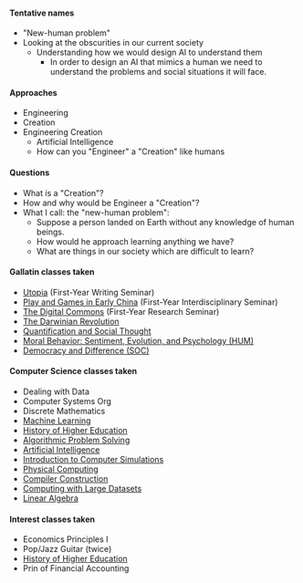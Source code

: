 #### Tentative names

- "New-human problem"
- Looking at the obscurities in our current society
	- Understanding how we would design AI to understand them
		- In order to design an AI that mimics a human we need to understand the problems and social situations it will face.

#### Approaches

- Engineering
- Creation
- Engineering Creation
	- Artificial Intelligence
	- How can you "Engineer" a "Creation" like humans

#### Questions

- What is a "Creation"?
- How and why would be Engineer a "Creation"?
- What I call: the "new-human problem":
	- Suppose a person landed on Earth without any knowledge of human beings.
	- How would he approach learning anything we have?
	- What are things in our society which are difficult to learn?

#### Gallatin classes taken

- [Utopia](https://github.com/AbhiAgarwal/gallatin/tree/master/Classes/Utopia) (First-Year Writing Seminar)
- [Play and Games in Early China](https://github.com/AbhiAgarwal/gallatin/tree/master/Classes/Play%20and%20Games%20in%20Early%20China) (First-Year Interdisciplinary Seminar)
- [The Digital Commons](https://github.com/AbhiAgarwal/gallatin/tree/master/Classes/Digital%20Commons) (First-Year Research Seminar)
- [The Darwinian Revolution](https://github.com/AbhiAgarwal/gallatin/tree/master/Classes/The%20Darwinian%20Revolution)
- [Quantification and Social Thought](https://github.com/AbhiAgarwal/gallatin/tree/master/Classes/Quantification%20and%20Social)
- [Moral Behavior: Sentiment, Evolution, and Psychology (HUM)](https://github.com/AbhiAgarwal/gallatin/tree/master/Classes/Moral%20Behavior:%20Sentiment%20%26%20Psychology)
- [Democracy and Difference (SOC)](https://github.com/AbhiAgarwal/gallatin/tree/master/Classes/Democracy%20and%20Difference)

#### Computer Science classes taken

- Dealing with Data
- Computer Systems Org
- Discrete Mathematics
- [Machine Learning](https://github.com/AbhiAgarwal/classes/tree/master/Machine%20Learning)
- [History of Higher Education](https://github.com/AbhiAgarwal/gallatin/tree/master/Classes/History%20of%20Higher%20Education)
- [Algorithmic Problem Solving](https://github.com/AbhiAgarwal/classes/tree/master/Algorithmic%20Problem%20Solving)
- [Artificial Intelligence](https://github.com/AbhiAgarwal/classes/tree/master/Artificial%20Intelligence)
- [Introduction to Computer Simulations](https://github.com/AbhiAgarwal/classes/tree/master/Simulations)
- [Physical Computing](https://github.com/AbhiAgarwal/classes/tree/master/Physical%20Computing)
- [Compiler Construction](https://github.com/abhiagarwal/compiler)
- [Computing with Large Datasets](https://github.com/AbhiAgarwal/classes/tree/master/Computing%20with%20Large%20Data%20Sets)
- [Linear Algebra](https://github.com/AbhiAgarwal/classes/tree/master/Linear%20Algebra)

#### Interest classes taken

- Economics Principles I
- Pop/Jazz Guitar (twice)
- [History of Higher Education](https://github.com/AbhiAgarwal/gallatin/tree/master/Classes/History%20of%20Higher%20Education)
- Prin of Financial Accounting